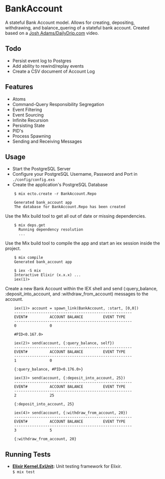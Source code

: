 # BankAccount

A stateful Bank Account model. Allows for creating, depositing, withdrawing, and balance_quering of a stateful bank account. Created based on a [Josh Adams/DailyDrip.com](https://www.dailydrip.com) video.

## Todo
* Persist event log to Postgres
* Add ability to rewind/replay events
* Create a CSV document of Account Log

## Features
* Atoms
* Command-Query Responsibility Segregation
* Event Filtering
* Event Sourcing
* Infinite Recursion
* Persisting State
* PID's
* Process Spawning
* Sending and Receiving Messages

## Usage
* Start the PostgreSQL Server
* Configure your PostgreSQL Username, Password and Port in `./config/config.exs`
* Create the application's PostgreSQL Database
```
    $ mix ecto.create -r BankAccount.Repo

    Generated bank_account app
    The database for BankAccount.Repo has been created
```

Use the Mix build tool to get all out of date or missing dependencies.
```
    $ mix deps.get
      Running dependency resolution
      ...
```

Use the Mix build tool to compile the app and start an iex session inside the project.
```
    $ mix compile
    Generated bank_account app

    $ iex -S mix
    Interactive Elixir (x.x.x) ...
    iex(1)>
```

Create a new Bank Account within the IEX shell and send (:query_balance, :deposit_into_account, and :withdraw_from_account) messages to the account.
```   
    iex(1)> account = spawn_link(BankAccount, :start, [0,0])
    -----------------------------------------------------
    EVENT#          ACCOUNT BALANCE         EVENT TYPE
    -----------------------------------------------------
    0               0
    
    #PID<0.167.0>
    
    iex(2)> send(account, {:query_balance, self})
    -----------------------------------------------------
    EVENT#          ACCOUNT BALANCE         EVENT TYPE
    -----------------------------------------------------
    1               0  
    
    {:query_balance, #PID<0.176.0>}
    
    iex(3)> send(account, {:deposit_into_account, 25})
    -----------------------------------------------------
    EVENT#          ACCOUNT BALANCE         EVENT TYPE
    -----------------------------------------------------
    2               25  
    
    {:deposit_into_account, 25}
  
    iex(4)> send(account, {:withdraw_from_account, 20})
    -----------------------------------------------------
    EVENT#          ACCOUNT BALANCE         EVENT TYPE
    -----------------------------------------------------
    3               5  
    
    {:withdraw_from_account, 20}
```

## Running Tests
 * <b>[Elixir Kernel.ExUnit](https://github.com/elixir-lang/elixir):</b>
Unit testing framework for Elixir.<br> 
   ``` $ mix test ```
